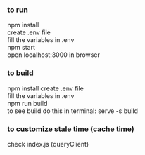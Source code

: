 ### to run 
npm install\
create .env file\
fill the variables in .env\
npm start\
open  localhost:3000 in browser

### to build
npm install
create .env file\
fill the variables in .env\
npm run build\
to see build do this in terminal: serve -s build 

### to customize stale time (cache time)
check index.js (queryClient)





